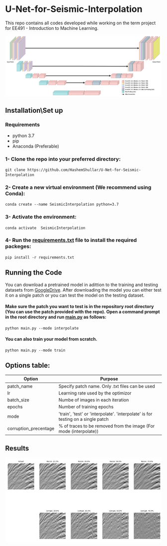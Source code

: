 # U-Net-for-Seismic-Interpolation


This repo contains all codes developed while working on the term project for EE491 - Introduction to Machine Learning.

<p align="center">
<img src="Figures/DilatedUNet.jpg">
</p>



## Installation\Set up


### Requirements
- python 3.7
- pip
- Anaconda (Preferable)


### 1- Clone the repo into your preferred directory:

```
git clone https://github.com/HashemShullar/U-Net-for-Seismic-Interpolation
```

### 2- Create a new virtual environment (We recommend using Conda):
 
```
conda create --name SeismicInterpolation python=3.7
```

### 3- Activate the environment:

```
conda activate  SeismicInterpolation
```

### 4- Run the [requirements.txt](https://github.com/HashemShullar/U-Net-for-Seismic-Interpolation) file to install the required packeges:

```
pip install -r requirements.txt
```


## Running the Code

You can download a pretrained model in adittion to the training and testing datasets from [GoogleDrive](https://github.com/HashemShullar/U-Net-for-Seismic-Interpolation). After downloading the model you can either test it on a single patch or you can test the model on the testing dataset.

#### Make sure the patch you want to test is in the repository root directory (You can use the patch provided with the repo). Open a command prompt in the root directory and run [main.py](https://github.com/HashemShullar/U-Net-for-Seismic-Interpolation/blob/main/main.py) as follows:


 ```
python main.py --mode interpolate
```

#### You can also train your model from scratch.


 ```
python main.py --mode train
```


## Options table:


| Option | Purpose |
| ------ | ------ |
| patch_name | Specify patch name. Only .txt files can be used |
| lr | Learning rate used by the optimizor |
| batch_size | Numbe of images in each iteration |
| epochs | Number of training epochs |
| mode | 'train', 'test' or 'interpolate'. 'interpolate' is for testing on a single patch |
| corruption_precentage | % of traces to be removed from the image (For mode (interpolate)) |


## Results


<p align="center">
<img src="Figures/Example.png">
</p>




